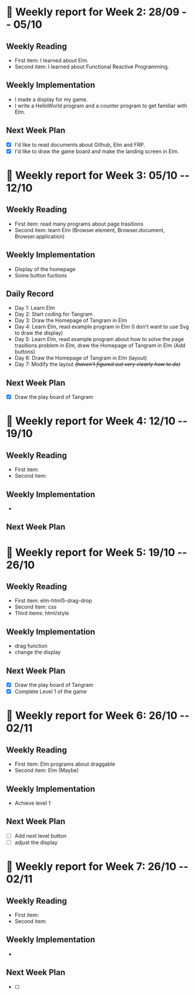 # :triangular_flag_on_post: Weekly report for Week 2: 28/09 -- 05/10
## Weekly Reading
- First item: I learned about Elm.
- Second item: I learned about Functional Reactive Programming.
## Weekly Implementation
- I made a display for my game.
- I write a HelloWorld program and a counter program to get familiar with Elm.
## Next Week Plan
- [x] I'd like to read documents about Github, Elm and FRP.
- [x] I'd like to draw the game board and make the landing screen in Elm.

# :triangular_flag_on_post: Weekly report for Week 3: 05/10 -- 12/10
## Weekly Reading
- First item: read many programs about page trasitions
- Second item: learn Elm (Browser.element, Browser.document, Browser.application)
## Weekly Implementation
- Display of the homepage
- Some button fuctions
## Daily Record
- Day 1: Learn Elm
- Day 2: Start coding for Tangram
- Day 3: Draw the Homepage of Tangram in Elm
- Day 4: Learn Elm, read example program in Elm (I don't want to use Svg to draw the display)
- Day 5: Learn Elm, read example program about how to solve the page trasitions problem in Elm, draw the Homepage of Tangram in Elm (Add buttons)
- Day 6: Draw the Homepage of Tangram in Elm (layout)
- Day 7: Modify the layout *~~(haven't figured out very clearly how to do)~~*
## Next Week Plan
- [x] Draw the play board of Tangram

# :triangular_flag_on_post: Weekly report for Week 4: 12/10 -- 19/10
## Weekly Reading
- First item: 
- Second item: 
## Weekly Implementation
-
## Next Week Plan

# :triangular_flag_on_post: Weekly report for Week 5: 19/10 -- 26/10
## Weekly Reading
- First item: elm-html5-drag-drop
- Second item: css
- Third items: html/style
## Weekly Implementation
- drag function
- change the display
## Next Week Plan
- [x] Draw the play board of Tangram
- [x] Complete Level 1 of the game

# :triangular_flag_on_post: Weekly report for Week 6: 26/10 -- 02/11
## Weekly Reading
- First item: Elm programs about draggable
- Second item: Elm (Maybe)
## Weekly Implementation
- Achieve level 1
## Next Week Plan
- [ ] Add next level button
- [ ] adjust the display

# :triangular_flag_on_post: Weekly report for Week 7: 26/10 -- 02/11
## Weekly Reading
- First item: 
- Second item: 
## Weekly Implementation
- 
## Next Week Plan
- [ ] 